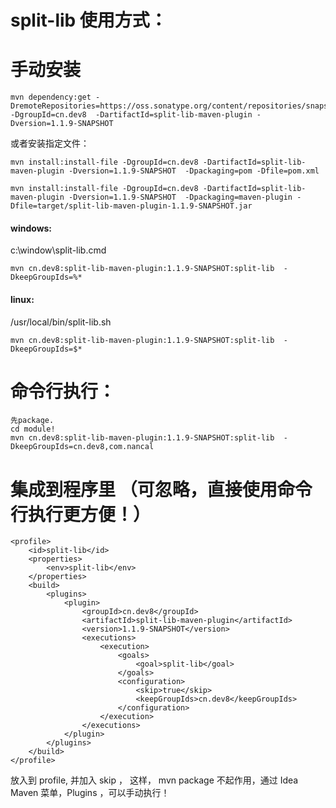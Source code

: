 # split-lib 使用方式：

# 手动安装

```
mvn dependency:get -DremoteRepositories=https://oss.sonatype.org/content/repositories/snapshots -DgroupId=cn.dev8  -DartifactId=split-lib-maven-plugin -Dversion=1.1.9-SNAPSHOT
```

或者安装指定文件：

```
mvn install:install-file -DgroupId=cn.dev8 -DartifactId=split-lib-maven-plugin -Dversion=1.1.9-SNAPSHOT  -Dpackaging=pom -Dfile=pom.xml

mvn install:install-file -DgroupId=cn.dev8 -DartifactId=split-lib-maven-plugin -Dversion=1.1.9-SNAPSHOT  -Dpackaging=maven-plugin -Dfile=target/split-lib-maven-plugin-1.1.9-SNAPSHOT.jar
```

#### windows:

c:\window\split-lib.cmd

```
mvn cn.dev8:split-lib-maven-plugin:1.1.9-SNAPSHOT:split-lib  -DkeepGroupIds=%*
```

#### linux:

/usr/local/bin/split-lib.sh

```
mvn cn.dev8:split-lib-maven-plugin:1.1.9-SNAPSHOT:split-lib  -DkeepGroupIds=$*
```

# 命令行执行：

```
先package.
cd module!
mvn cn.dev8:split-lib-maven-plugin:1.1.9-SNAPSHOT:split-lib  -DkeepGroupIds=cn.dev8,com.nancal
```

# 集成到程序里 （可忽略，直接使用命令行执行更方便！）

``` 
<profile>
    <id>split-lib</id>
    <properties>
        <env>split-lib</env>
    </properties>
    <build>
        <plugins>
            <plugin>
                <groupId>cn.dev8</groupId>
                <artifactId>split-lib-maven-plugin</artifactId>
                <version>1.1.9-SNAPSHOT</version>
                <executions>
                    <execution>
                        <goals>
                            <goal>split-lib</goal>
                        </goals>
                        <configuration>
                            <skip>true</skip>
                            <keepGroupIds>cn.dev8</keepGroupIds>
                        </configuration>
                    </execution>
                </executions>
            </plugin>
        </plugins>
    </build>
</profile>
```

放入到 profile, 并加入 skip ， 这样， mvn package 不起作用，通过 Idea Maven 菜单，Plugins ，可以手动执行！

